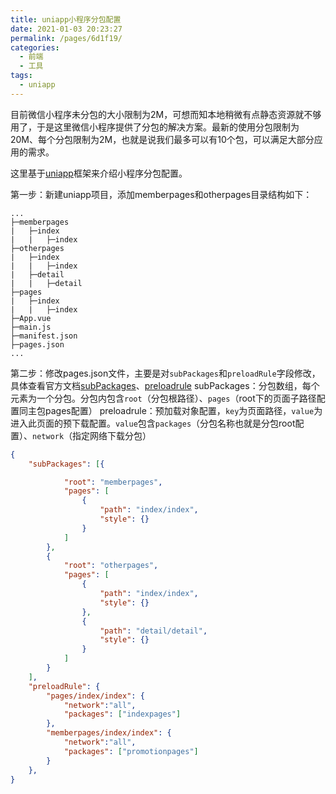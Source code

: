 ```yaml
---
title: uniapp小程序分包配置
date: 2021-01-03 20:23:27
permalink: /pages/6d1f19/
categories:
  - 前端
  - 工具
tags:
  - uniapp
---
```

目前微信小程序未分包的大小限制为2M，可想而知本地稍微有点静态资源就不够用了，于是这里微信小程序提供了分包的解决方案。最新的使用分包限制为20M、每个分包限制为2M，也就是说我们最多可以有10个包，可以满足大部分应用的需求。

这里基于[uniapp](https://uniapp.dcloud.net.cn/README)框架来介绍小程序分包配置。

第一步：新建uniapp项目，添加memberpages和otherpages目录结构如下：
```
...
├─memberpages
|   ├─index
|   |   ├─index
├─otherpages
|   ├─index
|   |   ├─index
|   ├─detail
|   |   ├─detail
├─pages
|   ├─index
|   |   ├─index
├─App.vue
├─main.js
├─manifest.json
├─pages.json
...
```

第二步：修改pages.json文件，主要是对`subPackages`和`preloadRule`字段修改，具体查看官方文档[subPackages](https://uniapp.dcloud.net.cn/collocation/pages?id=subpackages)、[preloadrule](https://uniapp.dcloud.net.cn/collocation/pages?id=preloadrule)
subPackages：分包数组，每个元素为一个分包。分包内包含`root`（分包根路径）、`pages`（root下的页面子路径配置同主包pages配置）
preloadrule：预加载对象配置，`key`为页面路径，`value`为进入此页面的预下载配置。`value`包含`packages`（分包名称也就是分包root配置）、`network`（指定网络下载分包）

```json
{
	"subPackages": [{

			"root": "memberpages",
			"pages": [
				{
					"path": "index/index",
					"style": {}
				}
			]
		},
		{
			"root": "otherpages",
			"pages": [
				{
					"path": "index/index",
					"style": {}
				},
				{
					"path": "detail/detail",
					"style": {}
				}
			]
		}
	],
	"preloadRule": {
		"pages/index/index": {
			"network":"all",
			"packages": ["indexpages"]
		},
		"memberpages/index/index": {
			"network":"all",
			"packages": ["promotionpages"]
		}
	},
}
```
